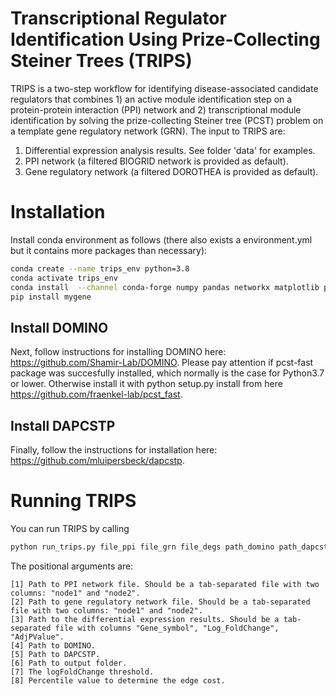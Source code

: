 # Transcriptional Regulator Identification Using Prize-Collecting Steiner Trees (TRIPS)

TRIPS is a two-step workflow for identifying disease-associated candidate regulators that combines 1) an active module identification step on a protein-protein interaction (PPI) network and 2) transcriptional module identification by solving the prize-collecting Steiner tree (PCST) problem on a template gene regulatory network (GRN). The input to TRIPS are:

1) Differential expression analysis results. See folder 'data' for examples.
2) PPI network (a filtered BIOGRID network is provided as default).
3) Gene regulatory network (a filtered DOROTHEA is provided as default).

# Installation

Install conda environment as follows (there also exists a environment.yml but it contains more packages than necessary):
```bash
conda create --name trips_env python=3.8
conda activate trips_env
conda install  --channel conda-forge numpy pandas networkx matplotlib pip
pip install mygene
```

## Install DOMINO
Next, follow instructions for installing DOMINO here: https://github.com/Shamir-Lab/DOMINO. Please pay attention if pcst-fast package was succesfully installed, which normally is the case for Python3.7 or lower. Otherwise install it with python setup.py install from here https://github.com/fraenkel-lab/pcst_fast.

## Install DAPCSTP
Finally, follow the instructions for installation here: https://github.com/mluipersbeck/dapcstp.

# Running TRIPS
You can run TRIPS by calling
```bash
python run_trips.py file_ppi file_grn file_degs path_domino path_dapcstp output_folder 1.0 50
```
The positional arguments are:
```
[1] Path to PPI network file. Should be a tab-separated file with two columns: "node1" and "node2".
[2] Path to gene regulatory network file. Should be a tab-separated file with two columns: "node1" and "node2".
[3] Path to the differential expression results. Should be a tab-separated file with columns "Gene_symbol", "Log_FoldChange", "AdjPValue".
[4] Path to DOMINO.
[5] Path to DAPCSTP.
[6] Path to output folder.
[7] The logFoldChange threshold.
[8] Percentile value to determine the edge cost.
```
